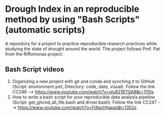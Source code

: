 # Drough Index in an reproducible method by using "Bash Scripts" (automatic scripts)

A repository for a project to practice reproducible research practices while studying the state of drought around the world. The project follows Prof. Pat from the Riffomonas project.

## Bash Script videos
1. Organizing a new project with git and conda and synching it to GitHub
   (Script: environment.yml, Directory: code, data, visual). 
   Follow the link CC246 --> https://www.youtube.com/watch?v=olu821RTQA8&t=1110s
2. How to write a bash script for your reproducible data analysis pipeline 
   (Script: get_ghcnd_all_file.bash and driver.bash). 
   Follow the link CC247 --> https://www.youtube.com/watch?v=Ft8ayhfgaqo&t=1352s